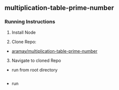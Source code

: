 ## multiplication-table-prime-number

### Running Instructions

1. Install Node

2. Clone Repo: 
  * [aramay/multiplication-table-prime-number](https://github.com/aramay/multiplication-table-prime-number.git)

3. Navigate to cloned Repo
  * run from root directory
  ```npm install -l
  ```
  * run 
  ```npm test 
  ```